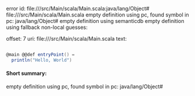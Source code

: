 error id: file://<WORKSPACE>/src/Main/scala/Main.scala:java/lang/Object#
file://<WORKSPACE>/src/Main/scala/Main.scala
empty definition using pc, found symbol in pc: java/lang/Object#
empty definition using semanticdb
empty definition using fallback
non-local guesses:

offset: 7
uri: file://<WORKSPACE>/src/Main/scala/Main.scala
text:
```scala

@main @@def entryPoint() =
  println("Hello, World")
```


#### Short summary: 

empty definition using pc, found symbol in pc: java/lang/Object#